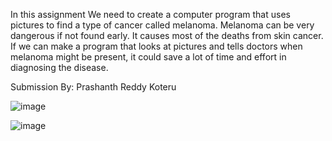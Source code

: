 In this assignment We need to create a computer program that uses pictures to find a type of cancer called melanoma. Melanoma can be very dangerous if not found early. It causes most of the deaths from skin cancer. If we can make a program that looks at pictures and tells doctors when melanoma might be present, it could save a lot of time and effort in diagnosing the disease.

Submission By: Prashanth Reddy Koteru

![image](https://github.com/prashanth726/Upgrad-assignment-multiclass-classification-model-using-a-custom-convolutional-neural/assets/2093818/cd21fb30-05f0-4130-a420-b62e08f891c5)

![image](https://github.com/prashanth726/Upgrad-assignment-multiclass-classification-model-using-a-custom-convolutional-neural/assets/2093818/ea1d5b6f-c1c8-4adc-91f6-3eca3d0d6a72)




